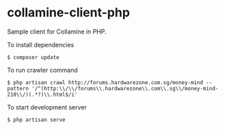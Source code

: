 # collamine-client-php
Sample client for Collamine in PHP.

To install dependencies
```   
$ composer update
```

To run crawler command
```
$ php artisan crawl http://forums.hardwarezone.com.sg/money-mind --pattern '/^(http:\\/\\/forums\\.hardwarezone\\.com\\.sg\\/money-mind-210\\/)(.*?)\\.html$/i'
```

To start development server
```
$ php artisan serve
```
